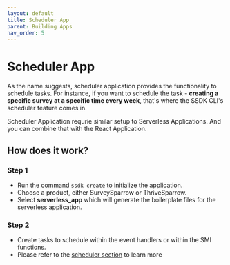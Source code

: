 ```yaml
---
layout: default
title: Scheduler App
parent: Building Apps
nav_order: 5
---
```


# Scheduler App

As the name suggests, scheduler application provides the functionality to schedule tasks. For instance, if you want to schedule the task - **creating a specific survey at a specific time every week**, that's where the SSDK CLI's scheduler feature comes in.

Scheduler Application requrie similar setup to Serverless Applications. And you can combine that with the React Application. 

## How does it work?

### Step 1

- Run the command `ssdk create` to initialize the application.
- Choose a product, either SurveySparrow or ThriveSparrow.
- Select **serverless_app** which will generate the boilerplate files for the serverless application.

### Step 2

- Create tasks to schedule within the event handlers or within the SMI functions. 
- Please refer to the [scheduler section](../scheduler/index.html) to learn more

